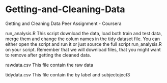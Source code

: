 # Getting-and-Cleaning-Data
Getting and Cleaning Data Peer Assignment - Coursera

run_analysis.R
This script download the data, load both train and test data, merge them and change the colum names in the tidy dataset file. You can either open the script and run it or just source the full script run_analysis.R on your script. Remember that we will download files, that you might want to remove after getting the cleaned data.

rawdata.csv
This file contain the raw data

tidydata.csv
This file contain the by label and subjectoject3
